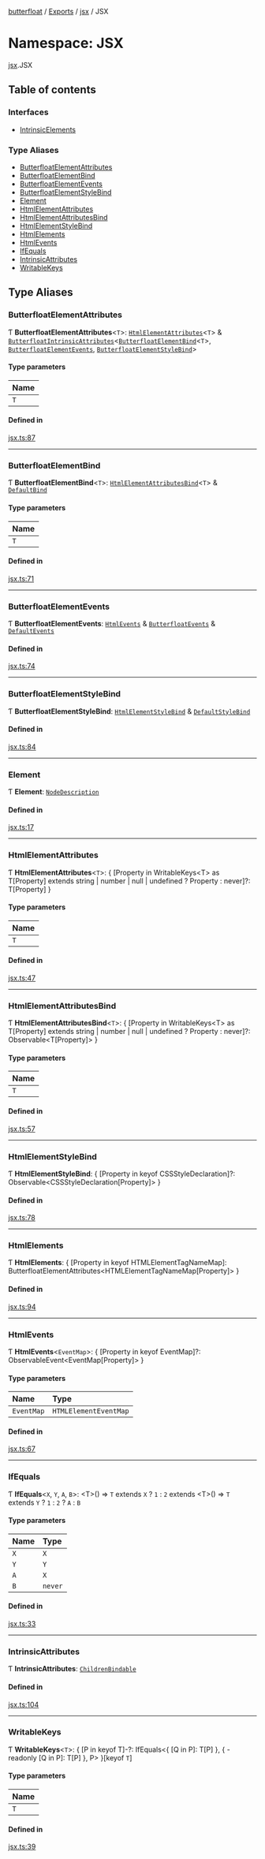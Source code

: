 [butterfloat](../README.md) / [Exports](../modules.md) / [jsx](jsx.md) / JSX

# Namespace: JSX

[jsx](jsx.md).JSX

## Table of contents

### Interfaces

- [IntrinsicElements](../interfaces/jsx.JSX.IntrinsicElements.md)

### Type Aliases

- [ButterfloatElementAttributes](jsx.JSX.md#butterfloatelementattributes)
- [ButterfloatElementBind](jsx.JSX.md#butterfloatelementbind)
- [ButterfloatElementEvents](jsx.JSX.md#butterfloatelementevents)
- [ButterfloatElementStyleBind](jsx.JSX.md#butterfloatelementstylebind)
- [Element](jsx.JSX.md#element)
- [HtmlElementAttributes](jsx.JSX.md#htmlelementattributes)
- [HtmlElementAttributesBind](jsx.JSX.md#htmlelementattributesbind)
- [HtmlElementStyleBind](jsx.JSX.md#htmlelementstylebind)
- [HtmlElements](jsx.JSX.md#htmlelements)
- [HtmlEvents](jsx.JSX.md#htmlevents)
- [IfEquals](jsx.JSX.md#ifequals)
- [IntrinsicAttributes](jsx.JSX.md#intrinsicattributes)
- [WritableKeys](jsx.JSX.md#writablekeys)

## Type Aliases

### ButterfloatElementAttributes

Ƭ **ButterfloatElementAttributes**\<`T`\>: [`HtmlElementAttributes`](jsx.JSX.md#htmlelementattributes)\<`T`\> & [`ButterfloatIntrinsicAttributes`](../interfaces/ButterfloatIntrinsicAttributes.md)\<[`ButterfloatElementBind`](jsx.JSX.md#butterfloatelementbind)\<`T`\>, [`ButterfloatElementEvents`](jsx.JSX.md#butterfloatelementevents), [`ButterfloatElementStyleBind`](jsx.JSX.md#butterfloatelementstylebind)\>

#### Type parameters

| Name |
| :------ |
| `T` |

#### Defined in

[jsx.ts:87](https://github.com/WorldMaker/butterfloat/blob/d39706f/jsx.ts#L87)

___

### ButterfloatElementBind

Ƭ **ButterfloatElementBind**\<`T`\>: [`HtmlElementAttributesBind`](jsx.JSX.md#htmlelementattributesbind)\<`T`\> & [`DefaultBind`](../modules.md#defaultbind)

#### Type parameters

| Name |
| :------ |
| `T` |

#### Defined in

[jsx.ts:71](https://github.com/WorldMaker/butterfloat/blob/d39706f/jsx.ts#L71)

___

### ButterfloatElementEvents

Ƭ **ButterfloatElementEvents**: [`HtmlEvents`](jsx.JSX.md#htmlevents) & [`ButterfloatEvents`](../interfaces/ButterfloatEvents.md) & [`DefaultEvents`](../modules.md#defaultevents)

#### Defined in

[jsx.ts:74](https://github.com/WorldMaker/butterfloat/blob/d39706f/jsx.ts#L74)

___

### ButterfloatElementStyleBind

Ƭ **ButterfloatElementStyleBind**: [`HtmlElementStyleBind`](jsx.JSX.md#htmlelementstylebind) & [`DefaultStyleBind`](../modules.md#defaultstylebind)

#### Defined in

[jsx.ts:84](https://github.com/WorldMaker/butterfloat/blob/d39706f/jsx.ts#L84)

___

### Element

Ƭ **Element**: [`NodeDescription`](../modules.md#nodedescription)

#### Defined in

[jsx.ts:17](https://github.com/WorldMaker/butterfloat/blob/d39706f/jsx.ts#L17)

___

### HtmlElementAttributes

Ƭ **HtmlElementAttributes**\<`T`\>: \{ [Property in WritableKeys\<T\> as T[Property] extends string \| number \| null \| undefined ? Property : never]?: T[Property] }

#### Type parameters

| Name |
| :------ |
| `T` |

#### Defined in

[jsx.ts:47](https://github.com/WorldMaker/butterfloat/blob/d39706f/jsx.ts#L47)

___

### HtmlElementAttributesBind

Ƭ **HtmlElementAttributesBind**\<`T`\>: \{ [Property in WritableKeys\<T\> as T[Property] extends string \| number \| null \| undefined ? Property : never]?: Observable\<T[Property]\> }

#### Type parameters

| Name |
| :------ |
| `T` |

#### Defined in

[jsx.ts:57](https://github.com/WorldMaker/butterfloat/blob/d39706f/jsx.ts#L57)

___

### HtmlElementStyleBind

Ƭ **HtmlElementStyleBind**: \{ [Property in keyof CSSStyleDeclaration]?: Observable\<CSSStyleDeclaration[Property]\> }

#### Defined in

[jsx.ts:78](https://github.com/WorldMaker/butterfloat/blob/d39706f/jsx.ts#L78)

___

### HtmlElements

Ƭ **HtmlElements**: \{ [Property in keyof HTMLElementTagNameMap]: ButterfloatElementAttributes\<HTMLElementTagNameMap[Property]\> }

#### Defined in

[jsx.ts:94](https://github.com/WorldMaker/butterfloat/blob/d39706f/jsx.ts#L94)

___

### HtmlEvents

Ƭ **HtmlEvents**\<`EventMap`\>: \{ [Property in keyof EventMap]?: ObservableEvent\<EventMap[Property]\> }

#### Type parameters

| Name | Type |
| :------ | :------ |
| `EventMap` | `HTMLElementEventMap` |

#### Defined in

[jsx.ts:67](https://github.com/WorldMaker/butterfloat/blob/d39706f/jsx.ts#L67)

___

### IfEquals

Ƭ **IfEquals**\<`X`, `Y`, `A`, `B`\>: \<T\>() => `T` extends `X` ? ``1`` : ``2`` extends \<T\>() => `T` extends `Y` ? ``1`` : ``2`` ? `A` : `B`

#### Type parameters

| Name | Type |
| :------ | :------ |
| `X` | `X` |
| `Y` | `Y` |
| `A` | `X` |
| `B` | `never` |

#### Defined in

[jsx.ts:33](https://github.com/WorldMaker/butterfloat/blob/d39706f/jsx.ts#L33)

___

### IntrinsicAttributes

Ƭ **IntrinsicAttributes**: [`ChildrenBindable`](../interfaces/ChildrenBindable.md)

#### Defined in

[jsx.ts:104](https://github.com/WorldMaker/butterfloat/blob/d39706f/jsx.ts#L104)

___

### WritableKeys

Ƭ **WritableKeys**\<`T`\>: \{ [P in keyof T]-?: IfEquals\<\{ [Q in P]: T[P] }, \{ -readonly [Q in P]: T[P] }, P\> }[keyof `T`]

#### Type parameters

| Name |
| :------ |
| `T` |

#### Defined in

[jsx.ts:39](https://github.com/WorldMaker/butterfloat/blob/d39706f/jsx.ts#L39)
